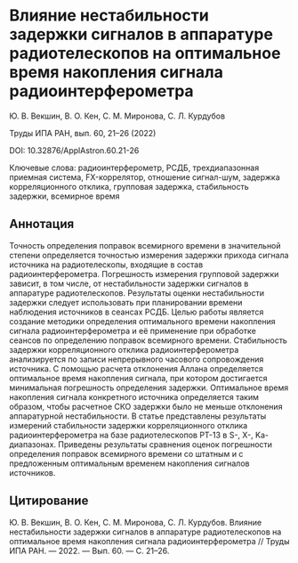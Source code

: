 # Влияние нестабильности задержки сигналов в аппаратуре радиотелескопов на оптимальное время накопления сигнала радиоинтерферометра

Ю. В. Векшин, В. О. Кен, С. М. Миронова, С. Л. Курдубов

Труды ИПА РАН, вып. 60, 21–26 (2022)

DOI: 10.32876/ApplAstron.60.21-26

Ключевые слова: радиоинтерферометр, РСДБ, трехдиапазонная приемная система, FX-коррелятор, отношение сигнал-шум, задержка корреляционного отклика, групповая задержка, стабильность задержки, всемирное время

## Аннотация

Точность определения поправок всемирного времени в значительной степени определяется точностью измерения задержки прихода сигнала источника на радиотелескопы, входящие в состав радиоинтерферометра. Погрешность измерения групповой задержки зависит, в том числе, от нестабильности задержки сигналов в аппаратуре радиотелескопов. Результаты оценки нестабильности задержки следует использовать при планировании времени наблюдения источников в сеансах РСДБ.
Целью работы является создание методики определения оптимального времени накопления сигнала радиоинтерферометра и её применение при обработке сеансов по определению поправок всемирного времени.
Стабильность задержки корреляционного отклика радиоинтерферометра анализируется по записи непрерывного часового сопровождения источника. С помощью расчета отклонения Аллана определяется оптимальное время накопления сигнала, при котором достигается минимальная погрешность определения задержки. Оптимальное время накопления сигнала конкретного источника определяется таким образом, чтобы расчетное СКО задержки было не меньше отклонения аппаратурной нестабильности.
В статье представлены результаты измерений стабильности задержки корреляционного отклика радиоинтерферометра на базе радиотелескопов РТ-13 в S-, X-, Ka-диапазонах. Приведены результаты сравнения оценок погрешности определения поправок всемирного времени со штатным и с предложенным оптимальным временем накопления сигналов источников.

## Цитирование

Ю. В. Векшин, В. О. Кен, С. М. Миронова, С. Л. Курдубов. Влияние нестабильности задержки сигналов в аппаратуре радиотелескопов на оптимальное время накопления сигнала радиоинтерферометра // Труды ИПА РАН. — 2022. — Вып. 60. — С. 21–26.